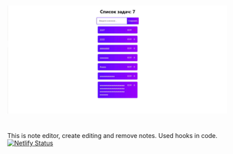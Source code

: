 ![notes](https://github.com/GeorgiyBeloklokov/Note-editor/blob/85775427c973f280367a97ae16daf7cbce04a30c/Screenshot_24.gif)
#
This is note editor, create editing and remove notes. Used hooks in code.
[![Netlify Status](https://api.netlify.com/api/v1/badges/50649f25-e0bb-4a18-b1ec-1ff6f5030a53/deploy-status)](https://app.netlify.com/sites/note-editor/deploys)
